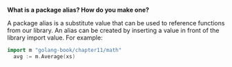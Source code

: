 **What is a package alias? How do you make one?**

A package alias is a substitute value that can be used to reference functions from our library. An alias can be created by inserting a value in front of the library import value. For example:

```go
import m "golang-book/chapter11/math"
  avg := m.Average(xs)
```